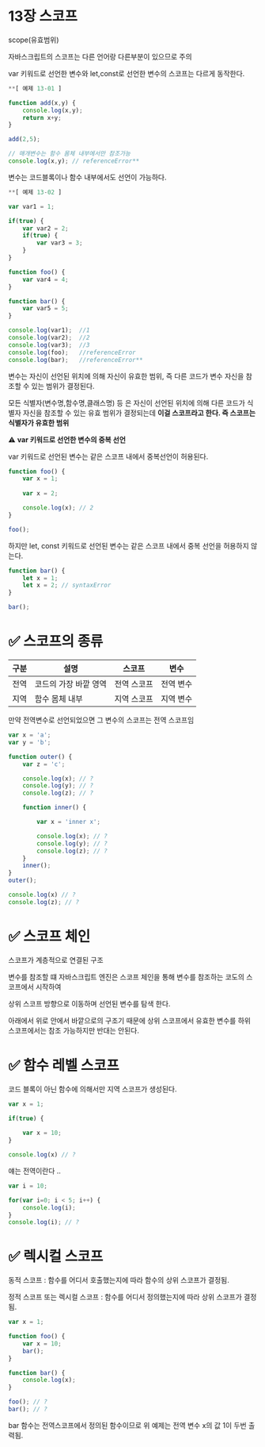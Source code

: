 # 13장 스코프

scope(유효범위)

자바스크립트의 스코프는 다른 언어랑 다른부분이 있으므로 주의

var 키워드로 선언한 변수와 let,const로 선언한 변수의 스코프는 다르게 동작한다.

```jsx
**[ 예제 13-01 ]

function add(x,y) {
	console.log(x,y);
	return x+y;
}

add(2,5);

// 매개변수는 함수 몸체 내부에서만 참조가능
console.log(x,y); // referenceError**
```

변수는 코드블록이나 함수 내부에서도 선언이 가능하다.

```jsx
**[ 예제 13-02 ]

var var1 = 1;

if(true) {
	var var2 = 2;
	if(true) {
		var var3 = 3;
	}
}

function foo() {
	var var4 = 4;
}

function bar() {
	var var5 = 5;
}

console.log(var1);  //1
console.log(var2);  //2
console.log(var3);  //3
console.log(foo);   //referenceError
console.log(bar);   //referenceError**

```

변수는 자신이 선언된 위치에 의해 자신이 유효한 범위, 즉 다른 코드가 변수 자신을 참조할 수 있는 범위가 결정된다.

모든 식별자(변수명,함수명,클래스명) 등 은 자신이 선언된 위치에 의해 다른 코드가 식별자 자신을 참조할 수 있는 유효 범위가 결정되는데 **이걸 스코프라고 한다. 즉 스코프는 식별자가 유효한 범위**

⚠️ **var 키워드로 선언한 변수의 중복 선언**

var 키워드로 선언된 변수는 같은 스코프 내에서 중복선언이 허용된다.

```jsx
function foo() {
	var x = 1;
	
	var x = 2;

	console.log(x); // 2
}

foo();
```

하지만 let, const 키워드로 선언된 변수는 같은 스코프 내에서 중복 선언을 허용하지 않는다.

```jsx
function bar() {
	let x = 1;
	let x = 2; // syntaxError
}

bar();
```

# ✅ 스코프의 종류

| 구분 | 설명 | 스코프 | 변수 |
| --- | --- | --- | --- |
| 전역 | 코드의 가장 바깥 영역 | 전역 스코프 | 전역 변수 |
| 지역 | 함수 몸체 내부 | 지역 스코프 | 지역 변수 |

만약 전역변수로 선언되었으면 그 변수의 스코프는 전역 스코프임 

```jsx
var x = 'a';
var y = 'b';

function outer() {
	var z = 'c';

	console.log(x); // ?
	console.log(y); // ?
	console.log(z); // ?

	function inner() {

		var x = 'inner x';

		console.log(x); // ?
		console.log(y); // ?
		console.log(z); // ?		
	}
	inner();
}
outer();

console.log(x) // ?
console.log(z); // ?
```

# ✅ 스코프 체인

스코프가 계층적으로 연결된 구조

변수를 참조할 떄 자바스크립트 엔진은 스코프 체인을 통해 변수를 참조하는 코도의 스코프에서 시작하여 

상위 스코프 방향으로 이동하며 선언된 변수를 탐색 한다.

아래에서 위로 안에서 바깥으로의 구조기 때문에 상위 스코프에서 유효한 변수를 하위 스코프에서는 참조 가능하지만 반대는 안된다.

# ✅ 함수 레벨 스코프

코드 블록이 아닌 함수에 의해서만 지역 스코프가 생성된다.

```jsx
var x = 1;

if(true) {
	
	var x = 10;	
}

console.log(x) // ? 
```

 얘는 전역이란다 ..

```jsx
var i = 10;

for(var i=0; i < 5; i++) {
	console.log(i);
}
console.log(i); // ?  
```

# ✅ 렉시컬 스코프

동적 스코프 : 함수를 어디서 호출했는지에 따라 함수의 상위 스코프가 결정됨.

정적 스코프 또는 렉시컬 스코프 : 함수를 어디서 정의했는지에 따라 상위 스코프가 결정됨.

```jsx
var x = 1;

function foo() {
	var x = 10;
	bar();
}

function bar() {
	console.log(x);
}

foo(); // ?
bar(); // ?
```

 bar 함수는 전역스코프에서 정의된 함수이므로 위 예제는 전역 변수 x의 값 1이 두번 출력됨.